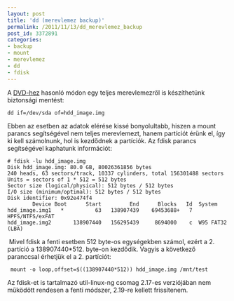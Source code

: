 ```yaml
---
layout: post
title: 'dd (merevlemez backup)'
permalink: /2011/11/13/dd_merevlemez_backup
post_id: 3372891
categories: 
- backup
- mount
- merevlemez
- dd
- fdisk
---
```


A 
[DVD-hez](/2010/01/10/dd_dvd_backup) hasonló módon egy teljes merevlemezről is készíthetünk biztonsági mentést:

```
dd if=/dev/sda of=hdd_image.img
```

Ebben az esetben az adatok elérése kissé bonyolultabb, hiszen a mount parancs segítségével nem teljes merevlemezt, hanem partíciót érünk el, így ki kell számolnunk, hol is kezdődnek a partíciók. Az fdisk parancs segítségével kaphatunk információt:

```
# fdisk -lu hdd_image.img 
Disk hdd_image.img: 80.0 GB, 80026361856 bytes
240 heads, 63 sectors/track, 10337 cylinders, total 156301488 sectors
Units = sectors of 1 * 512 = 512 bytes
Sector size (logical/physical): 512 bytes / 512 bytes
I/O size (minimum/optimal): 512 bytes / 512 bytes
Disk identifier: 0x92e474f4
        Device Boot      Start         End      Blocks   Id  System
hdd_image.img1   *          63   138907439    69453688+   7  HPFS/NTFS/exFAT
hdd_image.img2       138907440   156295439     8694000    c  W95 FAT32 (LBA)
```

 Mivel fdisk a fenti esetben 512 byte-os egységekben számol, ezért a 2. partíció a 138907440*512. byte-on kezdődik. Vagyis a következő paranccsal érhetjük el a 2. partíciót:

```
 mount -o loop,offset=$((138907440*512)) hdd_image.img /mnt/test
```

Az fdisk-et is tartalmazó util-linux-ng csomag 2.17-es verziójában nem működött rendesen a fenti módszer, 2.19-re kellett frissítenem.